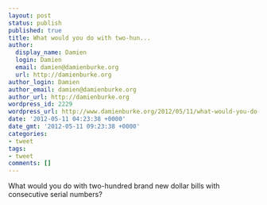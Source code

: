 ```yaml
---
layout: post
status: publish
published: true
title: What would you do with two-hun...
author:
  display_name: Damien
  login: Damien
  email: damien@damienburke.org
  url: http://damienburke.org
author_login: Damien
author_email: damien@damienburke.org
author_url: http://damienburke.org
wordpress_id: 2229
wordpress_url: http://www.damienburke.org/2012/05/11/what-would-you-do-with-two-hun/
date: '2012-05-11 04:23:38 +0000'
date_gmt: '2012-05-11 09:23:38 +0000'
categories:
- tweet
tags:
- tweet
comments: []
---
```

<p>What would you do with two-hundred brand new dollar bills with consecutive serial numbers?</p>
